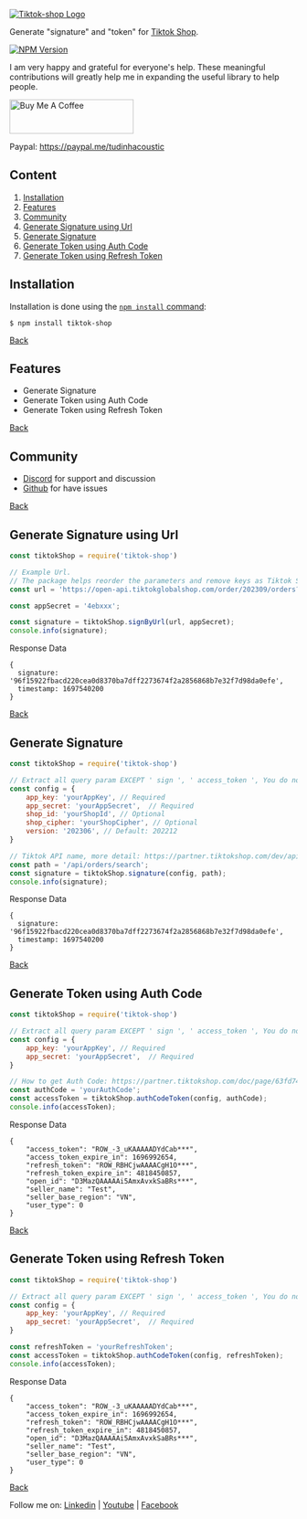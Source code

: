 [![Tiktok-shop Logo](https://blogger.googleusercontent.com/img/b/R29vZ2xl/AVvXsEgWnWWI1yW_T2VRAYVgkByltWqH41X-Qfslgr2qHM3j64VVksDjz9CxzwbQ8M1vYlaB7QIN5pg0BUcxGP05kIcfXSNusvmeCkxVIQYkYyC12bHwuW__r9krtMPXN8yPhaXrcapdhDD70RE5vzjLb26D3d60STB5GFypF3OsNTnYhIrAtowx7eC54qJsrKGk/s1600/Untitled-2.png)](https://github.com/tudinhacoustic/tiktok-shop)

  Generate "signature" and "token" for [Tiktok Shop](https://partner.tiktokshop.com/doc).

  [![NPM Version][npm-version-image]][npm-url]
  
  I am very happy and grateful for everyone's help. These meaningful contributions will greatly help me in expanding the useful library to help people.

  <a href="https://www.buymeacoffee.com/tudinhacoustic" target="_blank"><img src="https://cdn.buymeacoffee.com/buttons/v2/default-yellow.png" alt="Buy Me A Coffee" style="height: 60px !important;width: 217px !important;" ></a>

  Paypal: https://paypal.me/tudinhacoustic

## Content
1. [Installation](#installation)
2. [Features](#features)
3. [Community](#community)
4. [Generate Signature using Url](#generate-signature-using-url)
5. [Generate Signature](#generate-signature)
6. [Generate Token using Auth Code](#generate-token-using-auth-code)
7. [Generate Token using Refresh Token](#generate-token-using-refresh-token)

## Installation

Installation is done using the
[`npm install` command](https://docs.npmjs.com/getting-started/installing-npm-packages-locally):

```console
$ npm install tiktok-shop
```
[Back](#content)

## Features

  * Generate Signature
  * Generate Token using Auth Code
  * Generate Token using Refresh Token

[Back](#content)

## Community

  * [Discord](https://discord.com/channels/1164023414315548786/1164023415288631379) for support and discussion
  * [Github](https://github.com/tudinhacoustic/tiktok-shop/issues) for have issues

[Back](#content)

## Generate Signature using Url
```js
const tiktokShop = require('tiktok-shop')

// Example Url.
// The package helps reorder the parameters and remove keys as Tiktok Shop's instructions.
const url = 'https://open-api.tiktokglobalshop.com/order/202309/orders?access_token=ROW_CBxxx&app_key=6a6xxx&ids=5779xxx&shop_cipher=ROW_Y-vWxxx&shop_id=&timestamp=1697708762&version=202309';

const appSecret = '4ebxxx';

const signature = tiktokShop.signByUrl(url, appSecret);
console.info(signature);
```
Response Data
```console
{
  signature: '96f15922fbacd220cea0d8370ba7dff2273674f2a2856868b7e32f7d98da0efe',
  timestamp: 1697540200
}
```
[Back](#content)

## Generate Signature
```js
const tiktokShop = require('tiktok-shop')

// Extract all query param EXCEPT ' sign ', ' access_token ', You do not need to reorder the params based on alphabetical order.
const config = {
    app_key: 'yourAppKey', // Required
    app_secret: 'yourAppSecret',  // Required
    shop_id: 'yourShopId', // Optional
    shop_cipher: 'yourShopCipher', // Optional
    version: '202306', // Default: 202212
}

// Tiktok API name, more detail: https://partner.tiktokshop.com/dev/api-testing-tool
const path = '/api/orders/search';
const signature = tiktokShop.signature(config, path);
console.info(signature);
```
Response Data
```console
{
  signature: '96f15922fbacd220cea0d8370ba7dff2273674f2a2856868b7e32f7d98da0efe',
  timestamp: 1697540200
}
```
[Back](#content)
## Generate Token using Auth Code
```js
const tiktokShop = require('tiktok-shop')

// Extract all query param EXCEPT ' sign ', ' access_token ', You do not need to reorder the params based on alphabetical order.
const config = {
    app_key: 'yourAppKey', // Required
    app_secret: 'yourAppSecret',  // Required
}

// How to get Auth Code: https://partner.tiktokshop.com/doc/page/63fd743c715d622a338c4e5a
const authCode = 'yourAuthCode';
const accessToken = tiktokShop.authCodeToken(config, authCode);
console.info(accessToken);
```
Response Data
```console
{
    "access_token": "ROW_-3_uKAAAAADYdCab***",
    "access_token_expire_in": 1696992654,
    "refresh_token": "ROW_RBHCjwAAAACgH1O***",
    "refresh_token_expire_in": 4818450857,
    "open_id": "D3MazQAAAAAi5AmxAvxkSaBRs***",
    "seller_name": "Test",
    "seller_base_region": "VN",
    "user_type": 0
}
```
[Back](#content)
## Generate Token using Refresh Token
```js
const tiktokShop = require('tiktok-shop')

// Extract all query param EXCEPT ' sign ', ' access_token ', You do not need to reorder the params based on alphabetical order.
const config = {
    app_key: 'yourAppKey', // Required
    app_secret: 'yourAppSecret',  // Required
}

const refreshToken = 'yourRefreshToken';
const accessToken = tiktokShop.authCodeToken(config, refreshToken);
console.info(accessToken);
```
Response Data
```console
{
    "access_token": "ROW_-3_uKAAAAADYdCab***",
    "access_token_expire_in": 1696992654,
    "refresh_token": "ROW_RBHCjwAAAACgH1O***",
    "refresh_token_expire_in": 4818450857,
    "open_id": "D3MazQAAAAAi5AmxAvxkSaBRs***",
    "seller_name": "Test",
    "seller_base_region": "VN",
    "user_type": 0
}
```
[Back](#content)


[npm-url]: https://npmjs.org/package/tiktok-shop
[npm-version-image]: https://badgen.net/npm/v/tiktok-shop

Follow me on: 
[Linkedin](https://www.linkedin.com/in/tudinhacoustic) |
[Youtube](https://www.youtube.com/c/TuDinh) |
[Facebook](https://www.facebook.com/TuThichLapTrinh)

  